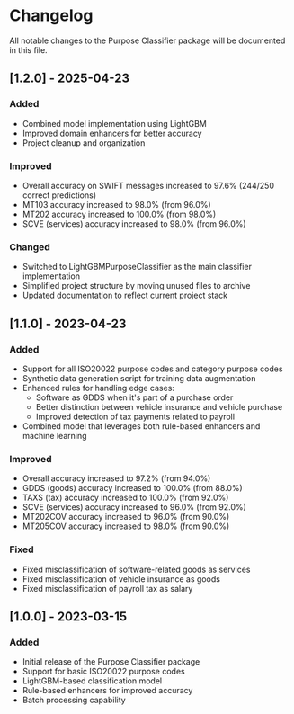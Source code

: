 # Changelog

All notable changes to the Purpose Classifier package will be documented in this file.

## [1.2.0] - 2025-04-23

### Added
- Combined model implementation using LightGBM
- Improved domain enhancers for better accuracy
- Project cleanup and organization

### Improved
- Overall accuracy on SWIFT messages increased to 97.6% (244/250 correct predictions)
- MT103 accuracy increased to 98.0% (from 96.0%)
- MT202 accuracy increased to 100.0% (from 98.0%)
- SCVE (services) accuracy increased to 98.0% (from 96.0%)

### Changed
- Switched to LightGBMPurposeClassifier as the main classifier implementation
- Simplified project structure by moving unused files to archive
- Updated documentation to reflect current project stack

## [1.1.0] - 2023-04-23

### Added
- Support for all ISO20022 purpose codes and category purpose codes
- Synthetic data generation script for training data augmentation
- Enhanced rules for handling edge cases:
  - Software as GDDS when it's part of a purchase order
  - Better distinction between vehicle insurance and vehicle purchase
  - Improved detection of tax payments related to payroll
- Combined model that leverages both rule-based enhancers and machine learning

### Improved
- Overall accuracy increased to 97.2% (from 94.0%)
- GDDS (goods) accuracy increased to 100.0% (from 88.0%)
- TAXS (tax) accuracy increased to 100.0% (from 92.0%)
- SCVE (services) accuracy increased to 96.0% (from 92.0%)
- MT202COV accuracy increased to 96.0% (from 90.0%)
- MT205COV accuracy increased to 98.0% (from 90.0%)

### Fixed
- Fixed misclassification of software-related goods as services
- Fixed misclassification of vehicle insurance as goods
- Fixed misclassification of payroll tax as salary

## [1.0.0] - 2023-03-15

### Added
- Initial release of the Purpose Classifier package
- Support for basic ISO20022 purpose codes
- LightGBM-based classification model
- Rule-based enhancers for improved accuracy
- Batch processing capability
